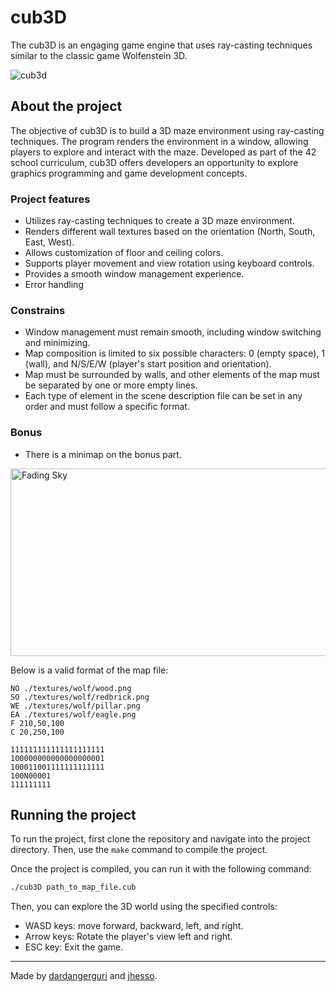 # cub3D

The cub3D is an engaging game engine that uses ray-casting techniques similar to the classic game Wolfenstein 3D.

<img src="https://github.com/dardangerguri/cub3D/blob/master/cub3d.gif" alt="cub3d"/>

## About the project

The objective of cub3D is to build a 3D maze environment using ray-casting techniques. The program renders the environment in a window, allowing players to explore and interact with the maze. Developed as part of the 42 school curriculum, cub3D offers developers an opportunity to explore graphics programming and game development concepts.

### Project features

- Utilizes ray-casting techniques to create a 3D maze environment.
- Renders different wall textures based on the orientation (North, South, East, West).
- Allows customization of floor and ceiling colors.
- Supports player movement and view rotation using keyboard controls.
- Provides a smooth window management experience.
- Error handling

### Constrains

- Window management must remain smooth, including window switching and minimizing.
- Map composition is limited to six possible characters: 0 (empty space), 1 (wall), and N/S/E/W (player's start position and orientation).
- Map must be surrounded by walls, and other elements of the map must be separated by one or more empty lines.
- Each type of element in the scene description file can be set in any order and must follow a specific format.

### Bonus

- There is a minimap on the bonus part.

<img src="https://github.com/dardangerguri/cub3D/blob/master/fadingSky.gif" alt="Fading Sky" width="600" height="300"/>

Below is a valid format of the map file: 
``` text
NO ./textures/wolf/wood.png
SO ./textures/wolf/redbrick.png
WE ./textures/wolf/pillar.png
EA ./textures/wolf/eagle.png
F 210,50,100
C 20,250,100

111111111111111111111
100000000000000000001
100011001111111111111
100N00001
111111111
```

## Running the project

To run the project, first clone the repository and navigate into the project directory. Then, use the `make` command to compile the project.

Once the project is compiled, you can run it with the following command:

``` bash
./cub3D path_to_map_file.cub
```

Then, you can explore the 3D world using the specified controls:

- WASD keys: move forward, backward, left, and right.
- Arrow keys: Rotate the player's view left and right.
- ESC key: Exit the game.

---
Made by [dardangerguri](https://github.com/dardangerguri) and [jhesso](https://github.com/jhesso).
